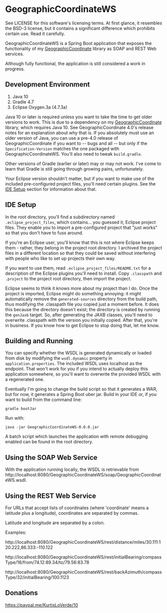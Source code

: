 GeographicCoordinateWS
======================

See LICENSE for this software's licensing terms.  At first glance, it resembles the BSD-3 license, but it contains a significant difference which prohibits certain use.  Read it carefully.

GeographicCoordinateWS is a Spring Boot application that exposes the functionality of my [GeographicCoordinate](https://github.com/kloverde/java-GeographicCoordinate) library as SOAP and REST Web services.

Although fully functional, the application is still considered a work in progress.


## Development Environment

1. Java 10
2. Gradle 4.7
3. Eclipse Oxygen.3a (4.7.3a)

Java 10 or later is required unless you want to take the time to get older versions to work.  This is due to a dependency on my [GeographicCoordinate](https://github.com/kloverde/java-GeographicCoordinate) library, which requires Java 10.  See GeographicCoordinate 4.0's release notes for an explanation about why that is.  If you absolutely must use an older version of Java, you can use a pre-4.0 release of GeographicCoordinate if you want to -- bugs and all -- but only if the `Specification-Version` matches the one packaged with GeographicCoordinateWS.  You'll also need to tweak `build.gradle`.

Other versions of Gradle (earlier or later) may or may not work.  I've come to learn that Gradle is still going through growing pains, unfortunately.

Your Eclipse version shouldn't matter, but if you want to make use of the included pre-configured project files, you'll need certain plugins.  See the [IDE Setup](#ide-setup) section for information about that.


## IDE Setup

In the root directory, you'll find a subdirectory named `.eclipse_project_files`, which contains... you guessed it, Eclipse project files.  They enable you to import a pre-configured project that "just works" so that you don't have to fuss around.

If you're an Eclipse user, you'll know that this is not where Eclipse keeps them - rather, they belong in the project root directory.  I archived the project files in a different location so that they could be saved without interfering with people who like to set up projects their own way.

If you want to use them, read `.eclipse_project_files/README.txt` for a description of the Eclipse plugins you'll need to install.  Copy `.classpath` and `.project` to the project root directory, then import the project.

Eclipse seems to think it knows more about my project than I do.  Once the project is imported, Eclipse might do something annoying:  it might automatically remove the `generated-sources` directory from the build path, thus modifying the .classpath file you copied just a moment before.  It does this because the directory doesn't exist; the directory is created by running the `genJaxb` target.  So, after generating the JAXB classes, you'll need to overwrite .classpath with the version you initially copied.  After that, you're in business.  If you know how to get Eclipse to stop doing that, let me know.


## Building and Running

You can specify whether the WSDL is generated dynamically or loaded from disk by modifying the `wsdl.dynamic` property in `application.properties`.  The included WSDL uses localhost as the endpoint.  That won't work for you if you intend to actually deploy this application somewhere, so you'll want to overwrite the provided WSDL with a regenerated one.

Eventually I'm going to change the build script so that it generates a WAR, but for now, it generates a Spring Boot uber jar.  Build in your IDE or, if you want to build from the command line:

```shell
gradle bootJar
```

Run with:

```shell
java -jar GeographicCoordinateWS-0.0.0.jar
```

A batch script which launches the application with remote debugging enabled can be found in the root directory.


## Using the SOAP Web Service

With the application running locally, the WSDL is retrievable from http://localhost:8080/GeographicCoordinateWS/soap/GeographicCoordinateWS.wsdl.


## Using the REST Web Service

For URLs that accept lists of coordinates (where 'coordinate' means a latitude plus a longitude), coordinates are separated by commas.

Latitude and longitude are separated by a colon.

Examples:

http://localhost:8080/GeographicCoordinateWS/rest/distance/miles/30.111:120.222,86.333:-110.122

http://localhost:8080/GeographicCoordinateWS/rest/initialBearing/compassType/16/from/74.12:89.34/to/79.56:83.78

http://localhost:8080/GeographicCoordinateWS/rest/backAzimuth/compassType/32/initialBearing/100.1123


## Donations

https://paypal.me/KurtisLoVerde/10
